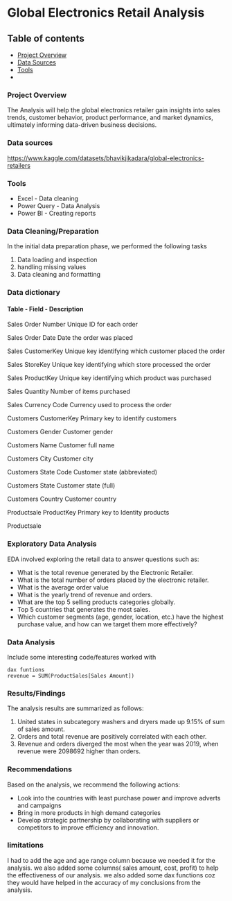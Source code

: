 # Global Electronics Retail Analysis

## Table of contents

- [Project Overview](#project-overview)
- [Data Sources](#data-sources)
- [Tools](#tools)
- 

### Project Overview

The Analysis will help the global electronics retailer gain insights into sales trends, customer behavior, product performance, and market dynamics, ultimately informing data-driven business decisions.

### Data sources

https://www.kaggle.com/datasets/bhavikjikadara/global-electronics-retailers

### Tools

- Excel -  Data cleaning
- Power Query - Data Analysis
- Power BI - Creating reports

### Data Cleaning/Preparation

In the initial data preparation phase, we performed the following tasks
1. Data loading and inspection
2. handling missing values
3. Data cleaning and formatting

### Data dictionary

#### Table	-   Field		-	  Description	

 Sales		Order Number	  Unique ID for each order

Sales		Order Date		Date the order was placed

Sales		CustomerKey		Unique key identifying which customer placed the order

Sales		StoreKey			Unique key identifying which store processed the order

Sales		ProductKey		Unique key identifying which product was purchased

Sales		Quantity			Number of items purchased	

Sales		Currency Code	Currency used to process the order

Customers	CustomerKey		Primary key to identify customers	

Customers	Gender			Customer gender	

Customers	Name			Customer full name	

Customers	City				Customer city	

Customers	State Code		Customer state (abbreviated)

Customers	State			Customer state (full)

Customers	Country			Customer country

Productsale	ProductKey		Primary key to Identity products

Productsale



### Exploratory Data Analysis

EDA involved exploring the retail data to answer questions such as:

-	What is the total revenue generated by the Electronic Retailer.
-	What is the total number of orders placed by the electronic retailer.
-	What is the average order value
-	What is the yearly trend of revenue and orders.
-	What are the top 5 selling products categories globally.
-	Top 5  countries that generates the most sales.
- Which customer segments (age, gender, location, etc.) have the highest purchase value, and how can we target them more effectively?


### Data Analysis

Include some interesting code/features worked with

```power query
dax funtions
revenue = SUM(ProductSales[Sales Amount])
```

### Results/Findings


The analysis results are summarized as follows:
1. United states in subcategory washers and dryers made up 9.15% of sum of sales amount.
2. Orders and total revenue are positively correlated with each other.
3. Revenue and orders diverged the most when the year was 2019, when revenue were 2098692 higher than orders.

### Recommendations 

Based on the analysis, we recommend the following actions:
- Look into the countries with least purchase power and improve adverts and campaigns
- Bring in more products in high demand categories
- Develop strategic partnership by collaborating with suppliers or competitors to improve efficiency and innovation.

### limitations


I had to add the age and age range column because we needed it for the analysis. we also added some columns( sales amount, cost, profit) to help the effectiveness of our analysis. we also added some dax functions coz they would have helped in the accuracy of my conclusions from the analysis.






